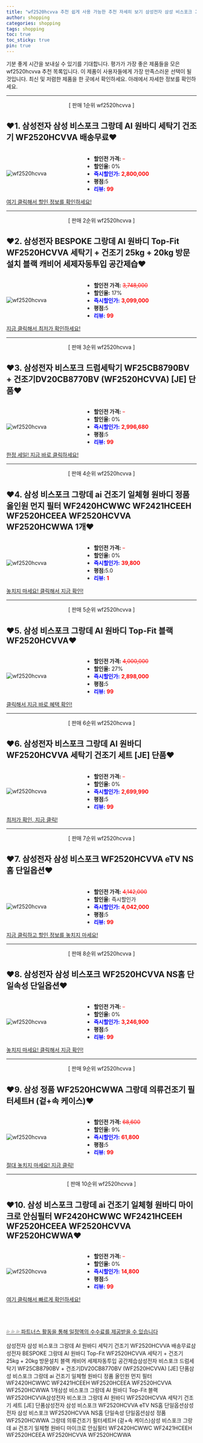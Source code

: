 ```yaml
---
title: "wf2520hcvva 추천 쉽게 사용 가능한 추천 자세히 보기 삼성전자 삼성 비스포크 그랑데 AI"
author: shopping
categories: shopping
tags: shopping
toc: true
toc_sticky: true
pin: true
---
```

기분 좋게 시간을 보내실 수 있기를 기대합니다. 평가가 가장 좋은 제품들을 모은 wf2520hcvva 추천 목록입니다. 이 제품이 사용자들에게 가장 만족스러운 선택이 될 것입니다. 최신 및 저렴한 제품을 한 곳에서 확인하세요. 아래에서 자세한 정보를 확인하세요.

---
<p class="toplist" style="margin: 0 auto; display: block; width: fit-content;">[ 판매 1순위 wf2520hcvva ]</p>

<h2><strong>❤️1. 삼성전자 삼성 비스포크 그랑데 AI 원바디 세탁기 건조기 WF2520HCVVA 배송무료❤️</strong></h2>

<div style="display: flex; align-items: center;">
    <div style="flex: 0.4;">
        <img src="https://thumbnail9.coupangcdn.com/thumbnails/remote/230x230ex/image/vendor_inventory/5103/04d69f0a1d4be46d17b273072efc617c73621305b30ddf7cb99e6dd9258d.jpg" alt="wf2520hcvva" style="max-width: 100%;">
    </div>
    <div style="flex: 0.6; margin-left: 10px;">
        <ul>
            <li><strong>할인전 가격:</strong> <del style="color: red;">-</del></li>
            <li><strong>할인율:</strong> 0%</li>
            <li><span style='color:blue'><strong>즉시할인가:</strong></span> <span style='color:red'><strong>2,800,000</strong></span></li>
            <li><strong>평점:</strong>5</li>
            <li><span style='color:blue'><strong>리뷰:</strong></span> <span style='color:red'><strong>99</strong></span></li>
        </ul>
    </div>
</div>
<div class="center">
    <a href="https://William4Davisa.github.io?lptag=AF9450613&subid=githubio&pageKey=8252362829&traceid=V0-153&itemId=23760350758&vendorItemId=90784764975" class="myButton">
        여기 클릭해서 할인 정보를 확인하세요!
    </a>
</div>


---
<p class="toplist" style="margin: 0 auto; display: block; width: fit-content;">[ 판매 2순위 wf2520hcvva ]</p>

<h2><strong>❤️2. 삼성전자 BESPOKE 그랑데 AI 원바디 Top-Fit WF2520HCVVA 세탁기 + 건조기 25kg + 20kg 방문설치 블랙 캐비어 세제자동투입 공간제습❤️</strong></h2>

<div style="display: flex; align-items: center;">
    <div style="flex: 0.4;">
        <img src="https://thumbnail9.coupangcdn.com/thumbnails/remote/230x230ex/image/vendor_inventory/d0e1/2c5469ec269630d6071e73a64b361315564b90f6998c70d642ed3a170564.jpg" alt="wf2520hcvva" style="max-width: 100%;">
    </div>
    <div style="flex: 0.6; margin-left: 10px;">
        <ul>
            <li><strong>할인전 가격:</strong> <del style="color: red;">3,748,000</del></li>
            <li><strong>할인율:</strong> 17%</li>
            <li><span style='color:blue'><strong>즉시할인가:</strong></span> <span style='color:red'><strong>3,099,000</strong></span></li>
            <li><strong>평점:</strong>5</li>
            <li><span style='color:blue'><strong>리뷰:</strong></span> <span style='color:red'><strong>99</strong></span></li>
        </ul>
    </div>
</div>
<div class="center">
    <a href="https://William4Davisa.github.io?lptag=AF9450613&subid=githubio&pageKey=7827850603&traceid=V0-153&itemId=21281753382&vendorItemId=88889477672" class="myButton">
        지금 클릭해서 최저가 확인하세요!
    </a>
</div>


---
<p class="toplist" style="margin: 0 auto; display: block; width: fit-content;">[ 판매 3순위 wf2520hcvva ]</p>

<h2><strong>❤️3. 삼성전자 비스포크 드럼세탁기 WF25CB8790BV + 건조기DV20CB8770BV (WF2520HCVVA) [JE] 단품❤️</strong></h2>

<div style="display: flex; align-items: center;">
    <div style="flex: 0.4;">
        <img src="https://thumbnail7.coupangcdn.com/thumbnails/remote/230x230ex/image/vendor_inventory/8a7d/54f44ffc7ee5e960760b067d7aff89d40afb53eca18d24716f3cc864639e.jpg" alt="wf2520hcvva" style="max-width: 100%;">
    </div>
    <div style="flex: 0.6; margin-left: 10px;">
        <ul>
            <li><strong>할인전 가격:</strong> <del style="color: red;">-</del></li>
            <li><strong>할인율:</strong> 0%</li>
            <li><span style='color:blue'><strong>즉시할인가:</strong></span> <span style='color:red'><strong>2,996,680</strong></span></li>
            <li><strong>평점:</strong>5</li>
            <li><span style='color:blue'><strong>리뷰:</strong></span> <span style='color:red'><strong>99</strong></span></li>
        </ul>
    </div>
</div>
<div class="center">
    <a href="https://William4Davisa.github.io?lptag=AF9450613&subid=githubio&pageKey=8171799026&traceid=V0-153&itemId=23342570252&vendorItemId=90374024173" class="myButton">
        한정 세일! 지금 바로 클릭하세요!
    </a>
</div>


---
<p class="toplist" style="margin: 0 auto; display: block; width: fit-content;">[ 판매 4순위 wf2520hcvva ]</p>

<h2><strong>❤️4. 삼성 비스포크 그랑데 ai 건조기 일체형 원바디 정품 올인원 먼지 필터 WF2420HCWWC WF2421HCEEH WF2520HCEEA WF2520HCVVA WF2520HCWWA 1개❤️</strong></h2>

<div style="display: flex; align-items: center;">
    <div style="flex: 0.4;">
        <img src="https://thumbnail6.coupangcdn.com/thumbnails/remote/230x230ex/image/vendor_inventory/4c42/d64ce3e7988ad1a6fbdbaf495584ce9c206dabee9f7afbd9a3d5f4cc36a4.png" alt="wf2520hcvva" style="max-width: 100%;">
    </div>
    <div style="flex: 0.6; margin-left: 10px;">
        <ul>
            <li><strong>할인전 가격:</strong> <del style="color: red;">-</del></li>
            <li><strong>할인율:</strong> 0%</li>
            <li><span style='color:blue'><strong>즉시할인가:</strong></span> <span style='color:red'><strong>39,800</strong></span></li>
            <li><strong>평점:</strong>5.0</li>
            <li><span style='color:blue'><strong>리뷰:</strong></span> <span style='color:red'><strong>1</strong></span></li>
        </ul>
    </div>
</div>
<div class="center">
    <a href="https://William4Davisa.github.io?lptag=AF9450613&subid=githubio&pageKey=7956717855&traceid=V0-153&itemId=21984582005&vendorItemId=89032171951" class="myButton">
        놓치지 마세요! 클릭해서 지금 확인!
    </a>
</div>


---
<p class="toplist" style="margin: 0 auto; display: block; width: fit-content;">[ 판매 5순위 wf2520hcvva ]</p>

<h2><strong>❤️5. 삼성 비스포크 그랑데 AI 원바디 Top-Fit 블랙 WF2520HCVVA❤️</strong></h2>

<div style="display: flex; align-items: center;">
    <div style="flex: 0.4;">
        <img src="https://thumbnail6.coupangcdn.com/thumbnails/remote/230x230ex/image/vendor_inventory/f581/b8fecf1b45b7c59df3decd07e0bc9b8889aef80f121c0a91c03de25a0c7b.jpg" alt="wf2520hcvva" style="max-width: 100%;">
    </div>
    <div style="flex: 0.6; margin-left: 10px;">
        <ul>
            <li><strong>할인전 가격:</strong> <del style="color: red;">4,000,000</del></li>
            <li><strong>할인율:</strong> 27%</li>
            <li><span style='color:blue'><strong>즉시할인가:</strong></span> <span style='color:red'><strong>2,898,000</strong></span></li>
            <li><strong>평점:</strong>5</li>
            <li><span style='color:blue'><strong>리뷰:</strong></span> <span style='color:red'><strong>99</strong></span></li>
        </ul>
    </div>
</div>
<div class="center">
    <a href="https://William4Davisa.github.io?lptag=AF9450613&subid=githubio&pageKey=8181103964&traceid=V0-153&itemId=23390086428&vendorItemId=90418879250" class="myButton">
        클릭해서 지금 바로 혜택 확인!
    </a>
</div>


---
<p class="toplist" style="margin: 0 auto; display: block; width: fit-content;">[ 판매 6순위 wf2520hcvva ]</p>

<h2><strong>❤️6. 삼성전자 비스포크 그랑데 AI 원바디 WF2520HCVVA 세탁기 건조기 세트 [JE] 단품❤️</strong></h2>

<div style="display: flex; align-items: center;">
    <div style="flex: 0.4;">
        <img src="https://thumbnail10.coupangcdn.com/thumbnails/remote/230x230ex/image/vendor_inventory/18e8/abf8c2a644380cecdfd8f1b5c23602f0f678c748b79d920275a7a4429d2c.jpg" alt="wf2520hcvva" style="max-width: 100%;">
    </div>
    <div style="flex: 0.6; margin-left: 10px;">
        <ul>
            <li><strong>할인전 가격:</strong> <del style="color: red;">-</del></li>
            <li><strong>할인율:</strong> 0%</li>
            <li><span style='color:blue'><strong>즉시할인가:</strong></span> <span style='color:red'><strong>2,699,990</strong></span></li>
            <li><strong>평점:</strong>5</li>
            <li><span style='color:blue'><strong>리뷰:</strong></span> <span style='color:red'><strong>99</strong></span></li>
        </ul>
    </div>
</div>
<div class="center">
    <a href="https://William4Davisa.github.io?lptag=AF9450613&subid=githubio&pageKey=8171799100&traceid=V0-153&itemId=23342570493&vendorItemId=90667104434" class="myButton">
        최저가 확인, 지금 클릭!
    </a>
</div>


---
<p class="toplist" style="margin: 0 auto; display: block; width: fit-content;">[ 판매 7순위 wf2520hcvva ]</p>

<h2><strong>❤️7. 삼성전자 삼성 비스포크 WF2520HCVVA eTV NS홈 단일옵션❤️</strong></h2>

<div style="display: flex; align-items: center;">
    <div style="flex: 0.4;">
        <img src="https://thumbnail6.coupangcdn.com/thumbnails/remote/230x230ex/image/vendor_inventory/cc3f/91d4c3f42d2c230cc2cf4eef74945307d888b0f862a582bedb8349b3522a.jpg" alt="wf2520hcvva" style="max-width: 100%;">
    </div>
    <div style="flex: 0.6; margin-left: 10px;">
        <ul>
            <li><strong>할인전 가격:</strong> <del style="color: red;">4,142,000</del></li>
            <li><strong>할인율:</strong> 즉시할인가</li>
            <li><span style='color:blue'><strong>즉시할인가:</strong></span> <span style='color:red'><strong>4,042,000</strong></span></li>
            <li><strong>평점:</strong>5</li>
            <li><span style='color:blue'><strong>리뷰:</strong></span> <span style='color:red'><strong>99</strong></span></li>
        </ul>
    </div>
</div>
<div class="center">
    <a href="https://William4Davisa.github.io?lptag=AF9450613&subid=githubio&pageKey=7863465461&traceid=V0-153&itemId=21464052519&vendorItemId=88518470147" class="myButton">
        지금 클릭하고 할인 정보를 놓치지 마세요!
    </a>
</div>


---
<p class="toplist" style="margin: 0 auto; display: block; width: fit-content;">[ 판매 8순위 wf2520hcvva ]</p>

<h2><strong>❤️8. 삼성전자 삼성 비스포크 WF2520HCVVA NS홈 단일속성 단일옵션❤️</strong></h2>

<div style="display: flex; align-items: center;">
    <div style="flex: 0.4;">
        <img src="https://thumbnail6.coupangcdn.com/thumbnails/remote/230x230ex/image/vendor_inventory/cc3f/91d4c3f42d2c230cc2cf4eef74945307d888b0f862a582bedb8349b3522a.jpg" alt="wf2520hcvva" style="max-width: 100%;">
    </div>
    <div style="flex: 0.6; margin-left: 10px;">
        <ul>
            <li><strong>할인전 가격:</strong> <del style="color: red;">-</del></li>
            <li><strong>할인율:</strong> 0%</li>
            <li><span style='color:blue'><strong>즉시할인가:</strong></span> <span style='color:red'><strong>3,246,900</strong></span></li>
            <li><strong>평점:</strong>5</li>
            <li><span style='color:blue'><strong>리뷰:</strong></span> <span style='color:red'><strong>99</strong></span></li>
        </ul>
    </div>
</div>
<div class="center">
    <a href="https://William4Davisa.github.io?lptag=AF9450613&subid=githubio&pageKey=7837002749&traceid=V0-153&itemId=21324811066&vendorItemId=88407548867" class="myButton">
        놓치지 마세요! 클릭해서 지금 확인!
    </a>
</div>


---
<p class="toplist" style="margin: 0 auto; display: block; width: fit-content;">[ 판매 9순위 wf2520hcvva ]</p>

<h2><strong>❤️9. 삼성 정품 WF2520HCWWA 그랑데 의류건조기 필터세트H (겉+속 케이스)❤️</strong></h2>

<div style="display: flex; align-items: center;">
    <div style="flex: 0.4;">
        <img src="https://thumbnail6.coupangcdn.com/thumbnails/remote/230x230ex/image/vendor_inventory/105a/97a04561e8b6d66270858f111d60e9ba79f8eaa41db583d7824fd6d3b861.jpg" alt="wf2520hcvva" style="max-width: 100%;">
    </div>
    <div style="flex: 0.6; margin-left: 10px;">
        <ul>
            <li><strong>할인전 가격:</strong> <del style="color: red;">68,600</del></li>
            <li><strong>할인율:</strong> 9%</li>
            <li><span style='color:blue'><strong>즉시할인가:</strong></span> <span style='color:red'><strong>61,800</strong></span></li>
            <li><strong>평점:</strong>5</li>
            <li><span style='color:blue'><strong>리뷰:</strong></span> <span style='color:red'><strong>99</strong></span></li>
        </ul>
    </div>
</div>
<div class="center">
    <a href="https://William4Davisa.github.io?lptag=AF9450613&subid=githubio&pageKey=8097167189&traceid=V0-153&itemId=22894001418&vendorItemId=90243097264" class="myButton">
        절대 놓치지 마세요! 지금 클릭!
    </a>
</div>


---
<p class="toplist" style="margin: 0 auto; display: block; width: fit-content;">[ 판매 10순위 wf2520hcvva ]</p>

<h2><strong>❤️10. 삼성 비스포크 그랑데 ai 건조기 일체형 원바디 마이크로 안심필터 WF2420HCWWC WF2421HCEEH WF2520HCEEA WF2520HCVVA WF2520HCWWA❤️</strong></h2>

<div style="display: flex; align-items: center;">
    <div style="flex: 0.4;">
        <img src="https://thumbnail7.coupangcdn.com/thumbnails/remote/230x230ex/image/vendor_inventory/79aa/f5704ed68e9b73271c5876af4a84368c9ce73ac40f06e450d6b5053c19c5.png" alt="wf2520hcvva" style="max-width: 100%;">
    </div>
    <div style="flex: 0.6; margin-left: 10px;">
        <ul>
            <li><strong>할인전 가격:</strong> <del style="color: red;">-</del></li>
            <li><strong>할인율:</strong> 0%</li>
            <li><span style='color:blue'><strong>즉시할인가:</strong></span> <span style='color:red'><strong>14,800</strong></span></li>
            <li><strong>평점:</strong>5</li>
            <li><span style='color:blue'><strong>리뷰:</strong></span> <span style='color:red'><strong>99</strong></span></li>
        </ul>
    </div>
</div>
<div class="center">
    <a href="https://William4Davisa.github.io?lptag=AF9450613&subid=githubio&pageKey=7973339116&traceid=V0-153&itemId=22091008874&vendorItemId=89138005078" class="myButton">
        여기 클릭해서 빠르게 확인하세요!
    </a>
</div>

<br><br><br>[💦 💦 💦 파트너스 활동을 통해 일정액의 수수료를 제공받을 수 있습니다](https://link.coupang.com/a/bcpT2c)<br><br>삼성전자 삼성 비스포크 그랑데 AI 원바디 세탁기 건조기 WF2520HCVVA 배송무료삼성전자 BESPOKE 그랑데 AI 원바디 Top-Fit WF2520HCVVA 세탁기 + 건조기 25kg + 20kg 방문설치 블랙 캐비어 세제자동투입 공간제습삼성전자 비스포크 드럼세탁기 WF25CB8790BV + 건조기DV20CB8770BV (WF2520HCVVA) [JE] 단품삼성 비스포크 그랑데 ai 건조기 일체형 원바디 정품 올인원 먼지 필터 WF2420HCWWC WF2421HCEEH WF2520HCEEA WF2520HCVVA WF2520HCWWA 1개삼성 비스포크 그랑데 AI 원바디 Top-Fit 블랙 WF2520HCVVA삼성전자 비스포크 그랑데 AI 원바디 WF2520HCVVA 세탁기 건조기 세트 [JE] 단품삼성전자 삼성 비스포크 WF2520HCVVA eTV NS홈 단일옵션삼성전자 삼성 비스포크 WF2520HCVVA NS홈 단일속성 단일옵션삼성 정품 WF2520HCWWA 그랑데 의류건조기 필터세트H (겉+속 케이스)삼성 비스포크 그랑데 ai 건조기 일체형 원바디 마이크로 안심필터 WF2420HCWWC WF2421HCEEH WF2520HCEEA WF2520HCVVA WF2520HCWWA